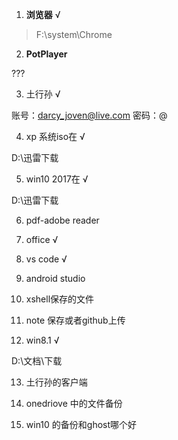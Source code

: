 1.  **浏览器** √

>F:\system\Chrome

2.  **PotPlayer**

???

3.  土行孙 √

账号：darcy_joven@live.com
密码：@

4. xp 系统iso在 √

D:\迅雷下载

5. win10 2017在  √

D:\迅雷下载

6. pdf-adobe reader 

7. office √

8. vs code  √

9. android studio

10. xshell保存的文件

11. note 保存或者github上传

12. win8.1  √

D:\文档\下载

13. 土行孙的客户端 

14. onedriove 中的文件备份

15. win10 的备份和ghost哪个好